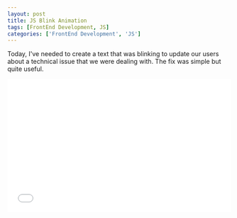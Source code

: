 ```yaml
---
layout: post
title: JS Blink Animation
tags: [FrontEnd Development, JS]
categories: ['FrontEnd Development', 'JS']
---
```


Today, I've needed to create a text that was blinking to update our users
about a technical issue that we were dealing with. The fix was simple but quite
useful.

<iframe width="100%" height="300" src="//jsfiddle.net/mbuda03/sg9xhvpu/embedded/result,js,html/" allowfullscreen="allowfullscreen" frameborder="0"></iframe>
